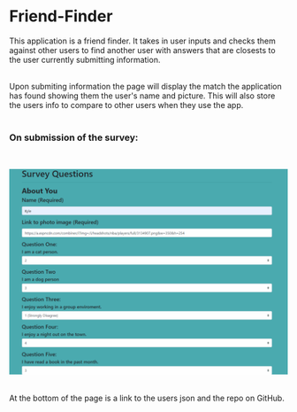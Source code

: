 # Friend-Finder

This application is a friend finder. It takes in user inputs and checks them against other users to find another user with answers that are closests to the user currently submitting information. <br><br>

Upon submiting information the page will display the match the application has found showing them the user's name and picture. This will also store the users info to compare to other users when they use the app.<br><br>

<h3>On submission of the survey:</h3><br>

![functionality](/app/public/assets/functionality.gif)<br><br>

At the bottom of the page is a link to the users json and the repo on GitHub.
